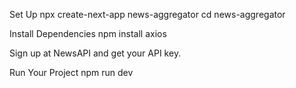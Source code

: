 Set Up
npx create-next-app news-aggregator
cd news-aggregator

Install Dependencies
npm install axios

Sign up at NewsAPI and get your API key.

Run Your Project
npm run dev

<!---
ArapKBett/ArapKBett is a ✨ special ✨ repository because its `README.md` (this file) appears on your GitHub profile.
You can click the Preview link to take a look at your changes.
--->

